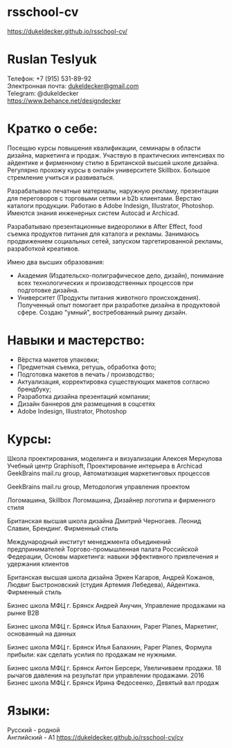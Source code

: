# rsschool-cv  
https://dukeldecker.github.io/rsschool-cv/
# Ruslan Teslyuk
  Телефон: +7 (915) 531-89-92  
Электронная почта: dukeldecker@gmail.com  
Telegram: @dukeldecker  
https://www.behance.net/designdecker

# Кратко о себе:

Посещаю курсы повышения квалификации, семинары в области дизайна, маркетинга и продаж.
Участвую в практических интенсивах по айдентике и фирменному стилю в Британской высшей школе дизайна. Регулярно прохожу курсы в онлайн университете Skillbox.
Большое стремление учиться и развиваться.  

Разрабатываю печатные материалы, наружную рекламу, презентации для переговоров с торговыми сетями и b2b клиентами. Верстаю каталоги продукции.
Работаю в Adobe Indesign, Illustrator, Photoshop. Имеются знания инженерных систем Autocad и Archicad.  

Разрабатываю презентационные видеоролики в After Effect, food съемка продуктов питания для каталога и рекламы. Занимаюсь продвижением социальных сетей, запуском таргетированной рекламы, разработкой креативов.  

Имею два высших образования:
- Академия (Издательско-полиграфическое дело, дизайн), понимание всех технологических и производственных процессов при подготовке дизайна.
- Университет (Продукты питания животного происхождения). Полученный опыт помогает при разработке дизайна в продуктовой сфере. Создаю "умный", востребованный рынку дизайн.

# Навыки и мастерство:
- Вёрстка макетов упаковки;  
- Предметная съемка, ретушь, обработка фото;  
- Подготовка макетов в печать / производство;  
- Актуализация, корректировка существующих макетов согласно брендбуку;  
- Разработка дизайна презентаций компании;  
- Дизайн баннеров для размещения в соцсетях   
- Adobe Indesign, Illustrator, Photoshop  
# Курсы:
Школа проектирования, моделинга и визуализации Алексея Меркулова
Учебный центр Graphisoft, Проектирование интерьера в Archicad
GeekBrains
mail.ru group, Автоматизация маркетинговых процессов

GeekBrains
mail.ru group, Методология управления проектом

Логомашина, Skillbox
Логомашина, Дизайнер логотипа и фирменного стиля

Британская высшая школа дизайна
Дмитрий Черногаев. Леонид Славин, Брендинг. Фирменный стиль

Международный институт менеджмента объединений предпринимателей
Торгово-промышленная палата Российской Федерации, Основы маркетинга: навыки эффективного привлечения и удержания клиентов

Британская высшая школа дизайна
Эркен Кагаров, Андрей Кожанов, Людвиг Быстроновский (студия Артемия Лебедева), Айдентика. Фирменный стиль

Бизнес школа МФЦ г. Брянск
Андрей Анучин, Управление продажами на рынке B2B

Бизнес школа МФЦ г. Брянск
Илья Балахнин, Paper Planes, Маркетинг, основанный на данных

Бизнес школа МФЦ г. Брянск
Илья Балахнин, Paper Planes, Формула прибыли: как сделать усилия по продажам не нужными.

Бизнес школа МФЦ г. Брянск
Антон Берсерк, Увеличиваем продажи. 18 рычагов давления на результат при управлении продажами.
2016
Бизнес школа МФЦ г. Брянск
Ирина Федосеенко, Девятый вал продаж

# Языки:
Русский - родной  
Английский - A1
https://dukeldecker.github.io/rsschool-cv/cv

